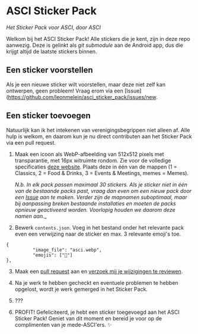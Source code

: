 # ASCI Sticker Pack
_Het Sticker Pack voor ASCI, door ASCI_

Welkom bij het ASCI Sticker Pack! Alle stickers die je kent, zijn in deze repo aanwezig. Deze is gelinkt als _git submodule_ aan de Android app, dus die krijgt altijd de laatste stickers binnen. 

## Een sticker voorstellen
Als je een nieuwe sticker wilt voorstellen, maar deze niet zelf kan ontwerpen, geen probleem! Vraag erom via een [Issue](https://github.com/leonmelein/asci_sticker_pack/issues/new.

## Een sticker toevoegen
Natuurlijk kan ik het intekenen van verenigingsbegrippen niet alleen af. Alle hulp is welkom, en daarom kun je nu direct contributen aan het Sticker Pack via een pull request.

1. Maak een icoon als WebP-afbeelding van 512x512 pixels met transparantie, met 16px witruimte rondom. Zie voor de volledige specificaties [deze website](https://faq.whatsapp.com/general/26000226). Plaats deze in één van de mappen (1 = Classics, 2 = Food & Drinks, 3 = Events & Meetings, memes = Memes). 

    _*N.b.* In elk pack passen maximaal 30 stickers. Als je sticker niet in één van de bestaande packs past, vraag dan even om een nieuw pack door een [Issue](https://github.com/leonmelein/asci_sticker_pack/issues/new) aan te maken. Verder zijn de mapnamen suboptimaal, maar bij aanpassing breken bestaande installaties en moeten de packs opnieuw geactiveerd worden. Voorlopig houden we daarom deze namen aan.__

2. Bewerk `contents.json`. Voeg in het bestand onder het relevante pack even een verwijzing naar de sticker en max. 3 relevante emoji's toe.
```
{
          "image_file": "asci.webp",
          "emojis": ["💙"]
},
```

3.  Maak een [pull request](https://help.github.com/en/articles/creating-a-pull-request) aan en [verzoek mij je wijzigingen te reviewen](https://help.github.com/en/articles/requesting-a-pull-request-review). 

4.  Na je werk te hebben gecheckt en eventuele problemen te hebben opgelost, wordt je werk gemerged in het Sticker Pack.

5.  ???

6.  PROFIT! Gefeliciteerd, je hebt een sticker toegevoegd aan het ASCI Sticker Pack! Geniet van dit moment en bereid je voor op de complimenten van je mede-ASCI'ers. ✨
